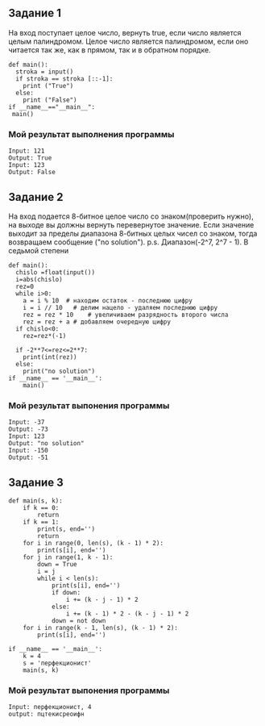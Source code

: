 ## Задание 1
На вход поступает целое число, вернуть true, если число является целым палиндромом. Целое число является палиндромом, если оно читается так же, как в прямом, так и в обратном порядке. 
``` Py
def main(): 
  stroka = input() 
  if stroka == stroka [::-1]: 
    print ("True") 
  else: 
    print ("False") 
if __name__=="__main__": 
 main()
```
### Мой результат выполнения программы
``` Py
Input: 121
Output: True
Input: 123
Output: False
```

## Задание 2
На вход подается 8-битное целое число со знаком(проверить нужно), на выходе вы должны вернуть перевернутое значение. Если значение выходит за пределы диапазона 8-битных целых чисел со знаком, тогда возвращаем сообщение ("no solution").
p.s. Диапазон(-2^7, 2^7 - 1). В седьмой степени
``` Py
def main():
  chislo =float(input())
  i=abs(chislo)
  rez=0
  while i>0:
    a = i % 10  # находим остаток - последнюю цифру  
    i = i // 10   # делим нацело - удаляем последнюю цифру 
    rez = rez * 10    # увеличиваем разрядность второго числа
    rez = rez + a # добавляем очередную цифру
  if chislo<0:
    rez=rez*(-1)

  if -2**7<=rez<=2**7:
    print(int(rez))
  else:
    print("no solution")
if __name__ == '__main__':
    main()
```
### Мой результат выпонения программы
```
Input: -37
Output: -73
Input: 123
Output: "no solution"
Input: -150
Output: -51
```

## Задание 3
``` Py
def main(s, k):
    if k == 0:
        return
    if k == 1:
        print(s, end='')
        return
    for i in range(0, len(s), (k - 1) * 2):
        print(s[i], end='')
    for j in range(1, k - 1):
        down = True
        i = j
        while i < len(s):
            print(s[i], end='')
            if down:
                i += (k - j - 1) * 2
            else:
                i += (k - 1) * 2 - (k - j - 1) * 2
            down = not down
    for i in range(k - 1, len(s), (k - 1) * 2):
        print(s[i], end='')

if __name__ == '__main__':
    k = 4
    s = 'перфекционист'
    main(s, k)
```
### Мой результат выпонения программы
```
Input: перфекционист, 4 
output: пцтекисреоифн
```
